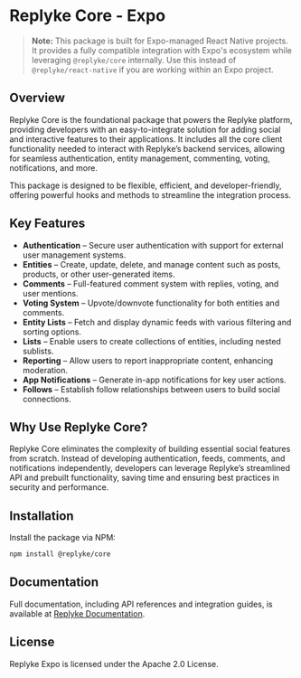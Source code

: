 # Replyke Core - Expo

> **Note:** This package is built for Expo-managed React Native projects. It provides a fully compatible integration with Expo's ecosystem while leveraging `@replyke/core` internally. Use this instead of `@replyke/react-native` if you are working within an Expo project.

## Overview

Replyke Core is the foundational package that powers the Replyke platform, providing developers with an easy-to-integrate solution for adding social and interactive features to their applications. It includes all the core client functionality needed to interact with Replyke’s backend services, allowing for seamless authentication, entity management, commenting, voting, notifications, and more.

This package is designed to be flexible, efficient, and developer-friendly, offering powerful hooks and methods to streamline the integration process.

## Key Features

- **Authentication** – Secure user authentication with support for external user management systems.
- **Entities** – Create, update, delete, and manage content such as posts, products, or other user-generated items.
- **Comments** – Full-featured comment system with replies, voting, and user mentions.
- **Voting System** – Upvote/downvote functionality for both entities and comments.
- **Entity Lists** – Fetch and display dynamic feeds with various filtering and sorting options.
- **Lists** – Enable users to create collections of entities, including nested sublists.
- **Reporting** – Allow users to report inappropriate content, enhancing moderation.
- **App Notifications** – Generate in-app notifications for key user actions.
- **Follows** – Establish follow relationships between users to build social connections.

## Why Use Replyke Core?

Replyke Core eliminates the complexity of building essential social features from scratch. Instead of developing authentication, feeds, comments, and notifications independently, developers can leverage Replyke’s streamlined API and prebuilt functionality, saving time and ensuring best practices in security and performance.

## Installation

Install the package via NPM:

```sh
npm install @replyke/core
```

## Documentation

Full documentation, including API references and integration guides, is available at [Replyke Documentation](https://docs.replyke.com).

## License

Replyke Expo is licensed under the Apache 2.0 License.
